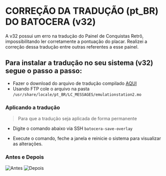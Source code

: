 # CORREÇÃO DA TRADUÇÃO (pt_BR) DO BATOCERA (v32)

A v32 possui um erro na tradução do Painel de Conquistas Retrô, impossibilitando ler corretamente a pontuação do placar.
Realizei a correção dessa tradução entre outras referentes a esse painel.


## Para instalar a tradução no seu sistema (v32) segue o passo a passo:

* Fazer o download do arquivo de tradução compilado [AQUI](https://github.com/heloisatech/batocerav32-fix-pt_BR/raw/main/emulationstation2.mo)
* Usando FTP cole o arquivo  na pasta ``` /usr/share/locale/pt_BR/LC_MESSAGES/emulationstation2.mo ```


### Aplicando a tradução

> Para que a tradução seja aplicada de forma permanente

* Digite o comando abaixo via SSH
``` batocera-save-overlay ``` 

* Execute o comando, feche a janela e reinicie o sistema para visualizar as alterações.


### Antes e Depois

![Antes](https://user-images.githubusercontent.com/6962212/162589123-b275ca7c-c853-46dc-9abb-47c5558987c0.jpg)
![Depois](https://user-images.githubusercontent.com/6962212/162589197-5315ef5a-20d2-4a2c-99f7-ca0322fbd3ba.jpeg)
